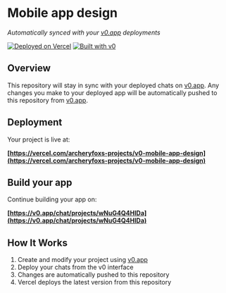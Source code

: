 # Mobile app design

*Automatically synced with your [v0.app](https://v0.app) deployments*

[![Deployed on Vercel](https://img.shields.io/badge/Deployed%20on-Vercel-black?style=for-the-badge&logo=vercel)](https://vercel.com/archeryfoxs-projects/v0-mobile-app-design)
[![Built with v0](https://img.shields.io/badge/Built%20with-v0.app-black?style=for-the-badge)](https://v0.app/chat/projects/wNuG4Q4HlDa)

## Overview

This repository will stay in sync with your deployed chats on [v0.app](https://v0.app).
Any changes you make to your deployed app will be automatically pushed to this repository from [v0.app](https://v0.app).

## Deployment

Your project is live at:

**[https://vercel.com/archeryfoxs-projects/v0-mobile-app-design](https://vercel.com/archeryfoxs-projects/v0-mobile-app-design)**

## Build your app

Continue building your app on:

**[https://v0.app/chat/projects/wNuG4Q4HlDa](https://v0.app/chat/projects/wNuG4Q4HlDa)**

## How It Works

1. Create and modify your project using [v0.app](https://v0.app)
2. Deploy your chats from the v0 interface
3. Changes are automatically pushed to this repository
4. Vercel deploys the latest version from this repository